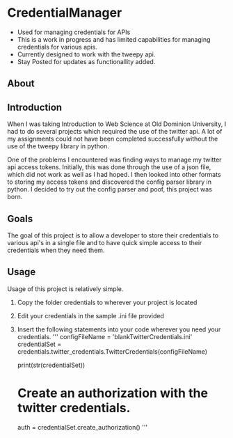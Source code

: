 # CredentialManager
* Used for managing credentials for APIs
* This is a work in progress and has limited capabilities for managing credentials for various apis. 
* Currently designed to work with the tweepy api. 
* Stay Posted for updates as functionallity added. 

## About 

## Introduction
When I was taking Introduction to Web Science at Old Dominion University, I had to do several projects which required the use of the twitter api. A lot of my assignments could not have been completed successfully without the use of the tweepy library in python. 

One of the problems I encountered was finding ways to manage my twitter api access tokens. Initially, this was done through the use of a json file, which did not work as well as I had hoped. I then looked into other formats to storing my access tokens and discovered the config parser library in python. I decided to try out the config parser and poof, this project was born. 

## Goals 
The goal of this project is to allow a developer to store their credentials to various api's in a single file and to have quick simple access to their credentials when they need them. 

## Usage 
Usage of this project is relatively simple. 

1) Copy the folder credentials to wherever your project is located 
2) Edit your credentials in the sample .ini file provided 
3) Insert the following statements into your code wherever you need your credentials. 
'''
configFileName = 'blankTwitterCredentials.ini'
	credentialSet = credentials.twitter_credentials.TwitterCredentials(configFileName)
	
	print(str(credentialSet))

	# Create an authorization with the twitter credentials.
	auth = credentialSet.create_authorization()
'''
